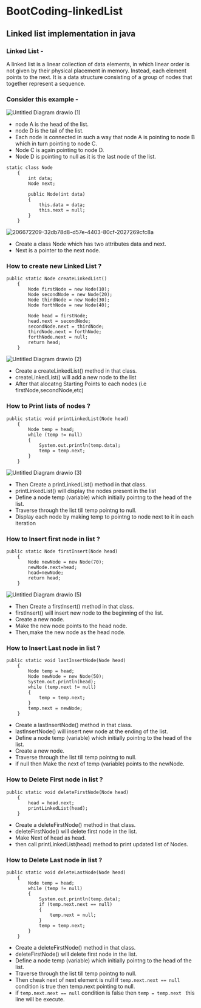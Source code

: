 # BootCoding-linkedList
## Linked list implementation in java 
### Linked List -

A linked list is a linear collection of data elements, in which linear order is not given by their physical placement in memory. Instead, each element points to the next. It is a data structure consisting of a group of nodes that together represent a sequence.
### Consider this example -
![Untitled Diagram drawio (1)](https://user-images.githubusercontent.com/83603148/206536079-6ad52a0e-b8ce-4fa2-8d84-905dcad4a16b.png)
- node A is the head of the list.
- node D is the tail of the list.
- Each node is connected in such a way that node A is pointing to node B which in turn pointing to node C.
- Node C is again pointing to node D. 
- Node D is pointing to null as it is the last node of the list.


```
static class Node
    {
        int data;
        Node next;

        public Node(int data)
        {
            this.data = data;
            this.next = null;
        }
    }
```
![206672209-32db78d8-d57e-4403-80cf-2027269cfc8a](https://user-images.githubusercontent.com/83603148/206837996-716382e7-6151-4991-8d7b-c149008361b4.png)

- Create a class Node which has two attributes data and next.
- Next is a pointer to the next node.

### How to create new Linked List ?

```
public static Node createLinkedList()
    {
        Node firstNode = new Node(10);
        Node secondNode = new Node(20);
        Node thirdNode = new Node(30);
        Node forthNode = new Node(40);

        Node head = firstNode;
        head.next = secondNode;
        secondNode.next = thirdNode;
        thirdNode.next = forthNode;
        forthNode.next = null;
        return head;
    }
```
![Untitled Diagram drawio (2)](https://user-images.githubusercontent.com/83603148/206546292-8e1ccb11-3222-401f-b15e-4ccfaa8d9226.png)

- Create a createLinkedList() method in that class.
- createLinkedList() will add a new node to the list
- After that alocatng Starting Points to each nodes (i.e firstNode,secondNode,etc)


### How to Print lists of nodes ?
```
public static void printLinkedList(Node head)
    {
        Node temp = head;
        while (temp != null)
        {
            System.out.println(temp.data);
            temp = temp.next;
        }
    }
```
![Untitled Diagram drawio (3)](https://user-images.githubusercontent.com/83603148/206838321-ad7a78d3-96df-4005-8205-a176c50321f9.png)

- Then Create a printLinkedList() method in that class.
- printLinkedList() will display the nodes present in the list
- Define a node temp (variable) which initially pointng to the head of the list.
- Traverse through the list till temp pointng to null.
- Display each node by making temp to pointng to node next to it in each iteration

### How to Insert first node in list ?
```
public static Node firstInsert(Node head)
    {
        Node newNode = new Node(70);
        newNode.next=head;
        head=newNode;
        return head;
    }
```
![Untitled Diagram drawio (5)](https://user-images.githubusercontent.com/83603148/206839903-a67605bf-abcc-45e1-be3e-08648c97d2f7.png)


- Then Create a firstInsert() method in that class.
- firstInsert() will insert new node to the beginning of the list.
- Create a new node.
- Make the new node points to the head node.
- Then,make the new node as the head node.

### How to Insert Last node in list ?
```
public static void lastInsertNode(Node head)
    {
        Node temp = head;
        Node newNode = new Node(50);
        System.out.println(head);
        while (temp.next != null)
        {
            temp = temp.next;
        }
        temp.next = newNode;
    }
```
- Create a lastInsertNode() method in that class.
- lastInsertNode() will insert new node at the ending of the list.
- Define a node temp (variable) which initially pointng to the head of the list.
- Create a new node.
- Traverse through the list till temp pointng to null.
- if null then Make the next of temp (variable) points to the newNode.

### How to Delete First node in list ?
```
public static void deleteFirstNode(Node head)
    {
        head = head.next;
        printLinkedList(head);
    }
```
- Create a deleteFirstNode() method in that class.
- deleteFirstNode() will delete first node in the list.
- Make Next of head as head.
- then call printLinkedList(head) method to print updated list of Nodes.

### How to Delete Last node in list ?
```
public static void deleteLastNode(Node head)
    {
        Node temp = head;
        while (temp != null) 
        {
            System.out.println(temp.data);
            if (temp.next.next == null)
            {
                temp.next = null;
            }
            temp = temp.next;
        }
    }
```
- Create a deleteFirstNode() method in that class.
- deleteFirstNode() will delete first node in the list.
- Define a node temp (variable) which initially pointng to the head of the list.
- Traverse through the list till temp pointng to null.
- Then cheak next of next element is null if ```temp.next.next == null``` condition is true then temp.next pointing to null.
- if ```temp.next.next == null``` condition is false then ```temp = temp.next ``` this line will be execute.

